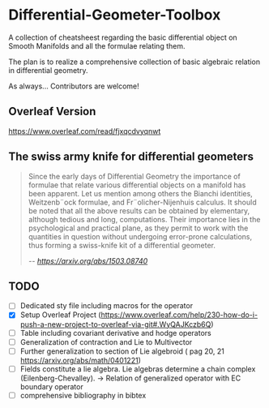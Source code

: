 # Differential-Geometer-Toolbox
A collection of cheatsheest regarding the basic differential object on Smooth Manifolds and all the formulae relating them.

The plan is to realize a comprehensive collection of basic algebraic relation in differential geometry.

As always... Contributors are welcome!

## Overleaf Version
https://www.overleaf.com/read/fjxqcdvyqnwt

## The swiss army knife for differential geometers

> Since the early days of Differential Geometry the importance of formulae that
relate various differential objects on a manifold has been apparent. Let us mention
among others the Bianchi identities, Weitzenb¨ock formulae, and Fr¨olicher-Nijenhuis
calculus. It should be noted that all the above results can be obtained by elementary,
although tedious and long, computations.
Their importance lies in the
psychological and practical plane, as they permit to work with the quantities in
question without undergoing error-prone calculations, thus forming a swiss-knife
kit of a differential geometer.
>
> -- <cite>https://arxiv.org/abs/1503.08740</cite>



## TODO
- [ ] Dedicated sty file including macros for the operator
- [x] Setup Overleaf Project (https://www.overleaf.com/help/230-how-do-i-push-a-new-project-to-overleaf-via-git#.WyQAJKczb6Q)
- [ ] Table including covariant derivative and hodge operators
- [ ] Generalization of contraction and Lie to Multivector
- [ ] Further generalization to section of Lie algebroid ( pag 20, 21 https://arxiv.org/abs/math/0401221)
- [ ] Fields constitute a lie algebra. Lie algebras determine a chain complex (Eilenberg-Chevalley). -> Relation of generalized operator with EC boundary operator
- [ ] comprehensive bibliography in bibtex
